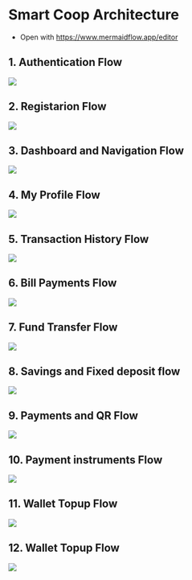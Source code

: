 # Smart Coop Architecture

* Open with https://www.mermaidflow.app/editor

## 1. Authentication Flow
<img src="./1.svg">

## 2. Registarion Flow
<img src="./2.svg">

## 3. Dashboard and Navigation Flow
<img src="./3.svg">

## 4. My Profile Flow
<img src="./4.svg">

## 5. Transaction History Flow
<img src="./5.svg">

## 6. Bill Payments Flow
<img src="./6.svg">

## 7. Fund Transfer Flow
<img src="./7.svg">

## 8. Savings and Fixed deposit flow
<img src="./8.svg">

## 9. Payments and QR Flow
<img src="./9.svg">

## 10. Payment instruments Flow
<img src="./10.svg">

## 11. Wallet Topup Flow
<img src="./11.svg">

## 12. Wallet Topup Flow
<img src="./11.svg">


